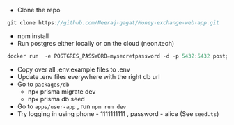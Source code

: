 - Clone the repo

```jsx
git clone https://github.com/Neeraj-gagat/Money-exchange-web-app.git  
```

- npm install
- Run postgres either locally or on the cloud (neon.tech)

```jsx
docker run  -e POSTGRES_PASSWORD=mysecretpassword -d -p 5432:5432 postgres
```

- Copy over all .env.example files to .env
- Update .env files everywhere with the right db url
- Go to `packages/db`
    - npx prisma migrate dev
    - npx prisma db seed
- Go to `apps/user-app` , run `npm run dev`
- Try logging in using phone - 1111111111 , password - alice (See `seed.ts`)